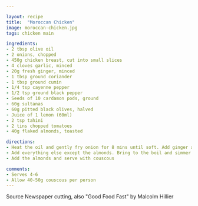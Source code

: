 ```yaml
---

layout: recipe
title:  "Moroccan Chicken"
image: moroccan-chicken.jpg
tags: chicken main

ingredients:
- 2 tbsp olive oil
- 2 onions, chopped
- 450g chicken breast, cut into small slices
- 4 cloves garlic, minced
- 20g fresh ginger, minced
- 1 tbsp ground coriander
- 1 tbsp ground cumin
- 1/4 tsp cayenne pepper
- 1/2 tsp ground black pepper
- Seeds of 10 cardamon pods, ground
- 60g sultanas
- 60g pitted black olives, halved
- Juice of 1 lemon (60ml)
- 2 tsp tahini
- 2 tins chopped tomatoes
- 40g flaked almonds, toasted

directions:
- Heat the oil and gently fry onion for 8 mins until soft. Add ginger and garlic, cook for another 2 mins. Add the ground spices, cook for another 2 mins. Add the chicken and sultanas and cook, stirring, until the chicken is browned.
- Add everything else except the almonds. Bring to the boil and simmer for 10-15 mins until the chicken is cooked.
- Add the almonds and serve with couscous

comments: 
- Serves 4-6
- Allow 40-50g couscous per person
---
```


Source Newspaper cutting, also "Good Food Fast" by Malcolm Hillier